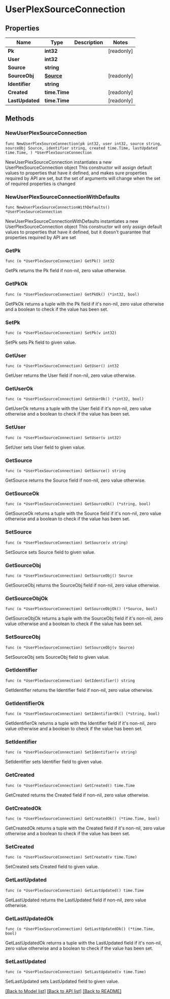 # UserPlexSourceConnection

## Properties

Name | Type | Description | Notes
------------ | ------------- | ------------- | -------------
**Pk** | **int32** |  | [readonly] 
**User** | **int32** |  | 
**Source** | **string** |  | 
**SourceObj** | [**Source**](Source.md) |  | [readonly] 
**Identifier** | **string** |  | 
**Created** | **time.Time** |  | [readonly] 
**LastUpdated** | **time.Time** |  | [readonly] 

## Methods

### NewUserPlexSourceConnection

`func NewUserPlexSourceConnection(pk int32, user int32, source string, sourceObj Source, identifier string, created time.Time, lastUpdated time.Time, ) *UserPlexSourceConnection`

NewUserPlexSourceConnection instantiates a new UserPlexSourceConnection object
This constructor will assign default values to properties that have it defined,
and makes sure properties required by API are set, but the set of arguments
will change when the set of required properties is changed

### NewUserPlexSourceConnectionWithDefaults

`func NewUserPlexSourceConnectionWithDefaults() *UserPlexSourceConnection`

NewUserPlexSourceConnectionWithDefaults instantiates a new UserPlexSourceConnection object
This constructor will only assign default values to properties that have it defined,
but it doesn't guarantee that properties required by API are set

### GetPk

`func (o *UserPlexSourceConnection) GetPk() int32`

GetPk returns the Pk field if non-nil, zero value otherwise.

### GetPkOk

`func (o *UserPlexSourceConnection) GetPkOk() (*int32, bool)`

GetPkOk returns a tuple with the Pk field if it's non-nil, zero value otherwise
and a boolean to check if the value has been set.

### SetPk

`func (o *UserPlexSourceConnection) SetPk(v int32)`

SetPk sets Pk field to given value.


### GetUser

`func (o *UserPlexSourceConnection) GetUser() int32`

GetUser returns the User field if non-nil, zero value otherwise.

### GetUserOk

`func (o *UserPlexSourceConnection) GetUserOk() (*int32, bool)`

GetUserOk returns a tuple with the User field if it's non-nil, zero value otherwise
and a boolean to check if the value has been set.

### SetUser

`func (o *UserPlexSourceConnection) SetUser(v int32)`

SetUser sets User field to given value.


### GetSource

`func (o *UserPlexSourceConnection) GetSource() string`

GetSource returns the Source field if non-nil, zero value otherwise.

### GetSourceOk

`func (o *UserPlexSourceConnection) GetSourceOk() (*string, bool)`

GetSourceOk returns a tuple with the Source field if it's non-nil, zero value otherwise
and a boolean to check if the value has been set.

### SetSource

`func (o *UserPlexSourceConnection) SetSource(v string)`

SetSource sets Source field to given value.


### GetSourceObj

`func (o *UserPlexSourceConnection) GetSourceObj() Source`

GetSourceObj returns the SourceObj field if non-nil, zero value otherwise.

### GetSourceObjOk

`func (o *UserPlexSourceConnection) GetSourceObjOk() (*Source, bool)`

GetSourceObjOk returns a tuple with the SourceObj field if it's non-nil, zero value otherwise
and a boolean to check if the value has been set.

### SetSourceObj

`func (o *UserPlexSourceConnection) SetSourceObj(v Source)`

SetSourceObj sets SourceObj field to given value.


### GetIdentifier

`func (o *UserPlexSourceConnection) GetIdentifier() string`

GetIdentifier returns the Identifier field if non-nil, zero value otherwise.

### GetIdentifierOk

`func (o *UserPlexSourceConnection) GetIdentifierOk() (*string, bool)`

GetIdentifierOk returns a tuple with the Identifier field if it's non-nil, zero value otherwise
and a boolean to check if the value has been set.

### SetIdentifier

`func (o *UserPlexSourceConnection) SetIdentifier(v string)`

SetIdentifier sets Identifier field to given value.


### GetCreated

`func (o *UserPlexSourceConnection) GetCreated() time.Time`

GetCreated returns the Created field if non-nil, zero value otherwise.

### GetCreatedOk

`func (o *UserPlexSourceConnection) GetCreatedOk() (*time.Time, bool)`

GetCreatedOk returns a tuple with the Created field if it's non-nil, zero value otherwise
and a boolean to check if the value has been set.

### SetCreated

`func (o *UserPlexSourceConnection) SetCreated(v time.Time)`

SetCreated sets Created field to given value.


### GetLastUpdated

`func (o *UserPlexSourceConnection) GetLastUpdated() time.Time`

GetLastUpdated returns the LastUpdated field if non-nil, zero value otherwise.

### GetLastUpdatedOk

`func (o *UserPlexSourceConnection) GetLastUpdatedOk() (*time.Time, bool)`

GetLastUpdatedOk returns a tuple with the LastUpdated field if it's non-nil, zero value otherwise
and a boolean to check if the value has been set.

### SetLastUpdated

`func (o *UserPlexSourceConnection) SetLastUpdated(v time.Time)`

SetLastUpdated sets LastUpdated field to given value.



[[Back to Model list]](../README.md#documentation-for-models) [[Back to API list]](../README.md#documentation-for-api-endpoints) [[Back to README]](../README.md)


